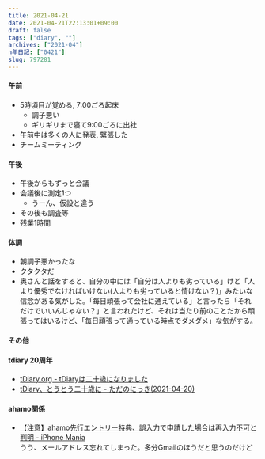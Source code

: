 ```yaml
---
title: 2021-04-21
date: 2021-04-21T22:13:01+09:00
draft: false
tags: ["diary", ""]
archives: ["2021-04"]
n年日記: ["0421"]
slug: 797281
---
```

#### 午前
- 5時頃目が覚める, 7:00ごろ起床
  - 調子悪い
  - ギリギリまで寝て9:00ごろに出社
- 午前中は多くの人に発表, 緊張した
- チームミーティング
#### 午後
- 午後からもずっと会議
- 会議後に測定1つ
  - うーん、仮設と違う
- その後も調査等
- 残業1時間
#### 体調
- 朝調子悪かったな
- クタクタだ  
- 奥さんと話をすると、自分の中には「自分は人よりも劣っている」けど「人より優秀でなければいけない(人よりも劣っていると情けない？)」みたいな信念がある気がした。「毎日頑張って会社に通えている」と言ったら「それだけでいいんじゃない？」と言われたけど、それは当たり前のことだから頑張ってはいるけど、「毎日頑張って通っている時点でダメダメ」な気がする。
#### その他
#### tdiary 20周年
- [tDiary.org - tDiaryは二十歳になりました](https://tdiary.org/20210420.html)  
- [tDiary、とうとう二十歳に - ただのにっき(2021-04-20)](https://sho.tdiary.net/20210420.html#p01)
#### ahamo関係
- [【注意】ahamo先行エントリー特典、誤入力で申請した場合は再入力不可と判明 - iPhone Mania](https://iphone-mania.jp/news-361510/)  
うう、メールアドレス忘れてしまった。多分Gmailのほうだと思うのだけど